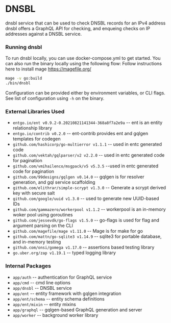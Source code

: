 # DNSBL

dnsbl service that can be used to check DNSBL records for an IPv4 address
dnsbl offers a GraphQL API for checking, and enqueing checks on IP addresses against a DNSBL service.

### Running dnsbl
To run dnsbl locally, you can use docker-compose.yml to get started.
You can also run the binary locally using the following flow:
Follow instructions here to install mage https://magefile.org/ 

```zsh
mage -v go:build
./bin/dnsbl
```

Configuration can be provided either by environment variables, or CLI flags.
See list of configuration using `-h` on the binary.

### External Libraries Used

- `entgo.io/ent v0.9.2-0.20210821141344-368a8f7a2e9a` -- ent is an entity relationship library
- `entgo.io/contrib v0.2.0` -- ent-contrib provides ent and gqlgen templates for codegen
- `github.com/hashicorp/go-multierror v1.1.1` -- used in entc generated code 
- `github.com/vektah/gqlparser/v2 v2.2.0` -- used in entc generated code for pagination
- `github.com/vmihailenco/msgpack/v5 v5.3.5` --used in entc generated code for pagination
- `github.com/99designs/gqlgen v0.14.0` --  gqlgen is for resolver generation, and gql service scaffolding 
- `github.com/elithrar/simple-scrypt v1.3.0` -- Generate a scrypt derived key with secure salt 
- `github.com/google/uuid v1.3.0` -- used to generate new UUID-based IDs
- `github.com/gammazero/workerpool v1.1.2` -- workerpool is an in-memory woker pool using goroutines
- `github.com/jessevdk/go-flags v1.5.0` -- go-flags is used for flag and argument parsing on the CLI
- `github.com/magefile/mage v1.11.0` -- Mage is for make for go
- `github.com/mattn/go-sqlite3 v1.14.9` -- sqlite3 for portable database, and in-memory testing
- `github.com/onsi/gomega v1.17.0` -- assertions based testing library
- `go.uber.org/zap v1.19.1` -- typed logging library 

### Internal Packages

- `app/auth` -- authentication for GraphQL service
- `app/cmd` -- cmd line options
- `app/dnsbl` -- DNSBL service
- `app/ent` -- entity framework with gqlgen integration
- `app/ent/schema` -- entity schema definitions
- `app/ent/mixin` -- entity mixins
- `app/graphql` -- gqlgen-based GraphQL generation and server
- `app/worker` -- background worker library
